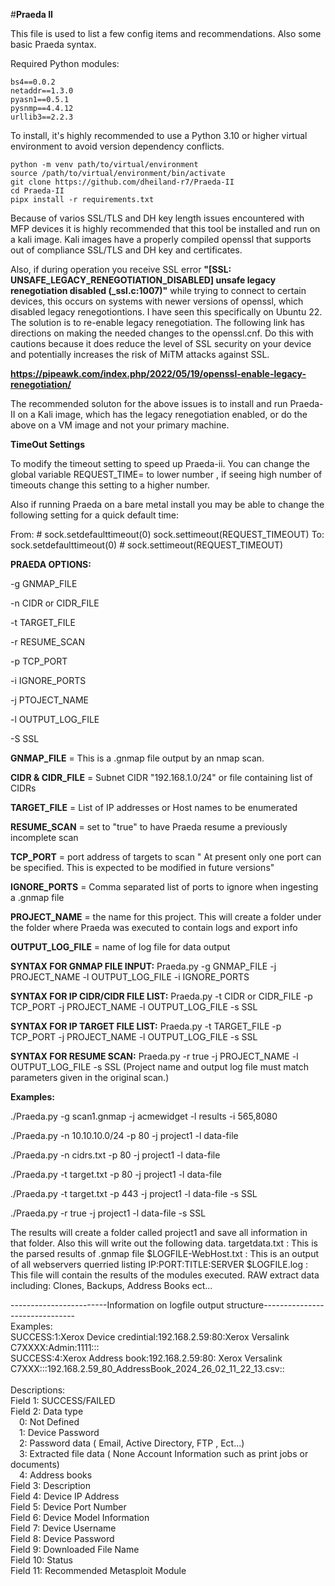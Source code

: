 #**Praeda II**


This file is used to list a few config items and recommendations. Also some basic Praeda syntax. 

Required Python modules:  
  ```
  bs4==0.0.2
  netaddr==1.3.0
  pyasn1==0.5.1
  pysnmp==4.4.12
  urllib3==2.2.3
```

To install, it's highly recommended to use a Python 3.10 or higher virtual environment to avoid version dependency conflicts.

```
python -m venv path/to/virtual/environment
source /path/to/virtual/environment/bin/activate
git clone https://github.com/dheiland-r7/Praeda-II
cd Praeda-II
pipx install -r requirements.txt
```

Because of varios SSL/TLS and DH key length issues encountered with MFP devices it is highly recommended that this tool be installed and run on a kali image. Kali images have a properly compiled openssl that supports out of compliance SSL/TLS and DH key and certificates.

Also, if during operation you receive SSL error **"[SSL: UNSAFE_LEGACY_RENEGOTIATION_DISABLED] unsafe legacy renegotiation disabled (_ssl.c:1007)"** while trying to connect to certain devices, this occurs on systems with newer versions of openssl, which disabled legacy renegotiontions. I have seen this specifically on Ubuntu 22.  The solution is to re-enable legacy renegotiation. The following link has directions on making the needed changes to the openssl.cnf. Do this with cautions because it does reduce the level of SSL security on your device and potentially increases the risk of MiTM attacks against SSL.

**https://pipeawk.com/index.php/2022/05/19/openssl-enable-legacy-renegotiation/**

The recommended soluton for the above issues is to install and run Praeda-II on a Kali image, which has the legacy renegotiation enabled, or do the above on a VM image and not your primary machine.

**TimeOut Settings**

To modify the timeout setting to speed up Praeda-ii. You can change the global variable REQUEST_TIME= to lower number , if seeing high number of timeouts change this setting to a higher number.

Also if running Praeda on a bare metal install you may be able to change the following setting for a quick default time:

From:
            # sock.setdefaulttimeout(0)
            sock.settimeout(REQUEST_TIMEOUT)
To:
            sock.setdefaulttimeout(0)
            # sock.settimeout(REQUEST_TIMEOUT)

**PRAEDA OPTIONS:**

-g GNMAP_FILE

-n CIDR or CIDR_FILE 

-t TARGET_FILE

-r RESUME_SCAN

-p TCP_PORT

-i IGNORE_PORTS

-j PTOJECT_NAME

-l OUTPUT_LOG_FILE

-S SSL

**GNMAP_FILE** = This is a .gnmap file output by an nmap scan.

**CIDR & CIDR_FILE** = Subnet CIDR "192.168.1.0/24" or file containing list of CIDRs

**TARGET_FILE** = List of IP addresses or Host names to be enumerated

**RESUME_SCAN** = set to "true" to have Praeda resume a previously incomplete scan

**TCP_PORT** = port address of targets to scan " At present only one port can be specified. This is expected to be modified in future versions"

**IGNORE_PORTS** = Comma separated list of ports to ignore when ingesting a .gnmap file

**PROJECT_NAME** = the name for this project. This will create a folder under the folder where Praeda was executed to contain logs and export info

**OUTPUT_LOG_FILE** = name of log file for data output


**SYNTAX FOR GNMAP FILE INPUT:**
Praeda.py -g GNMAP_FILE -j PROJECT_NAME -l OUTPUT_LOG_FILE -i IGNORE_PORTS

**SYNTAX FOR IP  CIDR/CIDR FILE LIST:**
Praeda.py -t CIDR or CIDR_FILE -p TCP_PORT -j PROJECT_NAME -l OUTPUT_LOG_FILE -s SSL

**SYNTAX FOR IP TARGET FILE LIST:**
Praeda.py -t TARGET_FILE -p TCP_PORT -j PROJECT_NAME -l OUTPUT_LOG_FILE -s SSL 

**SYNTAX FOR RESUME SCAN:**
Praeda.py -r true -j PROJECT_NAME -l OUTPUT_LOG_FILE -s SSL
(Project name and output log file must match parameters given in the original scan.)
 
**Examples:**

./Praeda.py -g scan1.gnmap -j acmewidget -l results -i 565,8080

./Praeda.py  -n 10.10.10.0/24 -p 80  -j project1 -l data-file

./Praeda.py  -n cidrs.txt -p 80  -j project1 -l data-file

./Praeda.py  -t target.txt -p 80  -j project1 -l data-file

./Praeda.py  -t target.txt -p 443  -j project1 -l data-file -s SSL

./Praeda.py -r true -j project1 -l data-file -s SSL

The results will create a folder called project1 and save all information in that folder. Also this will write out the following data.
targetdata.txt  : This is the parsed results of .gnmap file
$LOGFILE-WebHost.txt : This is an output of all webservers querried listing IP:PORT:TITLE:SERVER
$LOGFILE.log : This file will contain the results of the modules executed.
RAW extract data including: Clones, Backups, Address Books ect...



------------------------Information on logfile output structure-------------------------------<br/>
Examples:<br/>
SUCCESS:1:Xerox Device credintial:192.168.2.59:80:Xerox Versalink C7XXXX:Admin:1111:::<br/>
SUCCESS:4:Xerox Address book:192.168.2.59:80: Xerox Versalink C7XXX:::192.168.2.59_80_AddressBook_2024_26_02_11_22_13.csv::<br/>
<br/>
Descriptions:<br/>
Field 1: SUCCESS/FAILED<br/>
Field 2: Data type<br/>
&emsp;0: Not Defined<br/>
&emsp;1: Device Password<br/>
&emsp;2: Password data ( Email, Active Directory, FTP , Ect...)<br/>
&emsp;3: Extracted file data ( None Account Information such as print jobs or documents)<br/>
&emsp;4: Address books<br/>
Field 3: Description<br/>
Field 4: Device IP Address<br/>
Field 5: Device Port Number<br/>
Field 6: Device Model Information<br/>
Field 7: Device Username<br/>
Field 8: Device Password<br/>
Field 9: Downloaded File Name<br/>
Field 10: Status<br/>
Field 11: Recommended Metasploit Module<br/>

